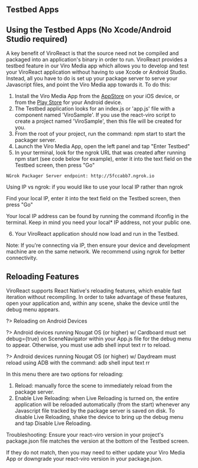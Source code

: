 ## Testbed Apps

## Using the Testbed Apps (No Xcode/Android Studio required)
A key benefit of ViroReact is that the source need not be compiled and packaged into an application's binary in order to run. ViroReact provides a testbed feature in our Viro Media app which allows you to develop and test your ViroReact application without having to use Xcode or Android Studio. Instead, all you have to do is set up your package server to serve your Javascript files, and point the Viro Media app towards it. To do this:

1. Install the Viro Media App from the [AppStore](https://apps.apple.com/us/app/viro-media/id1163100576) on your iOS device, or from the [Play Store](https://play.google.com/store/apps/details?id=com.viromedia.viromedia) for your Android device.
2. The Testbed application looks for an index.js or 'app.js' file with a component named 'ViroSample'. If you use the react-viro script to create a project named 'ViroSample', then this file will be created for you.
3. From the root of your project, run the command: npm start to start the packager server.
4. Launch the Viro Media App, open the left panel and tap "Enter Testbed"
5. In your terminal, look for the ngrok URL that was created after running npm start (see code below for example), enter it into the text field on the Testbed screen, then press "Go"
```
NGrok Packager Server endpoint: http://5fccabb7.ngrok.io
```

Using IP vs ngrok: if you would like to use your local IP rather than ngrok

Find your local IP, enter it into the text field on the Testbed screen, then press "Go"

Your local IP address can be found by running the command ifconfig in the terminal. Keep in mind you need your local* IP address, not your public one.

6. Your ViroReact application should now load and run in the Testbed.

Note: If you're connecting via IP, then ensure your device and development machine are on the same network. We recommend using ngrok for better connectivity.

## Reloading Features
ViroReact supports React Native's reloading features, which enable fast iteration without recompiling. In order to take advantage of these features, open your application and, within any scene, shake the device until the debug menu appears.

?> Reloading on Android Devices

?> Android devices running Nougat OS (or higher) w/ Cardboard must set debug={true} on SceneNavigator within your App.js file for the debug menu to appear. Otherwise, you must use adb shell input text rr to reload.

?> Android devices running Nougat OS (or higher) w/ Daydream must reload using ADB with the command: adb shell input text rr


In this menu there are two options for reloading:

1. Reload: manually force the scene to immediately reload from the package server.
2. Enable Live Reloading: when Live Reloading is turned on, the entire application will be reloaded automatically (from the start) whenever any Javascript file tracked by the package server is saved on disk. To disable Live Reloading, shake the device to bring up the debug menu and tap Disable Live Reloading.

Troubleshooting: Ensure your react-viro version in your project's package.json file matches the version at the bottom of the Testbed screen.

If they do not match, then you may need to either update your Viro Media App or downgrade your react-viro version in your package.json.